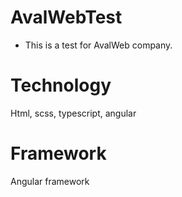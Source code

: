 # AvalWebTest
- This is a test for AvalWeb company.

# Technology
Html, scss, typescript, angular

# Framework
Angular framework
